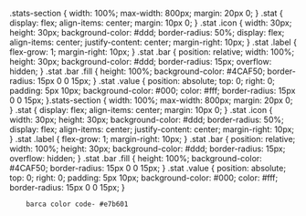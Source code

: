 .stats-section {
            width: 100%;
            max-width: 800px;
            margin: 20px 0;
        }
        .stat {
            display: flex;
            align-items: center;
            margin: 10px 0;
        }
        .stat .icon {
            width: 30px;
            height: 30px;
            background-color: #ddd;
            border-radius: 50%;
            display: flex;
            align-items: center;
            justify-content: center;
            margin-right: 10px;
        }
        .stat .label {
            flex-grow: 1;
            margin-right: 10px;
        }
        .stat .bar {
            position: relative;
            width: 100%;
            height: 30px;
            background-color: #ddd;
            border-radius: 15px;
            overflow: hidden;
        }
        .stat .bar .fill {
            height: 100%;
            background-color: #4CAF50;
            border-radius: 15px 0 0 15px;
        }
        .stat .value {
            position: absolute;
            top: 0;
            right: 0;
            padding: 5px 10px;
            background-color: #000;
            color: #fff;
            border-radius: 15px 0 0 15px;
        }.stats-section {
            width: 100%;
            max-width: 800px;
            margin: 20px 0;
        }
        .stat {
            display: flex;
            align-items: center;
            margin: 10px 0;
        }
        .stat .icon {
            width: 30px;
            height: 30px;
            background-color: #ddd;
            border-radius: 50%;
            display: flex;
            align-items: center;
            justify-content: center;
            margin-right: 10px;
        }
        .stat .label {
            flex-grow: 1;
            margin-right: 10px;
        }
        .stat .bar {
            position: relative;
            width: 100%;
            height: 30px;
            background-color: #ddd;
            border-radius: 15px;
            overflow: hidden;
        }
        .stat .bar .fill {
            height: 100%;
            background-color: #4CAF50;
            border-radius: 15px 0 0 15px;
        }
        .stat .value {
            position: absolute;
            top: 0;
            right: 0;
            padding: 5px 10px;
            background-color: #000;
            color: #fff;
            border-radius: 15px 0 0 15px;
        }


        barca color code- #e7b601